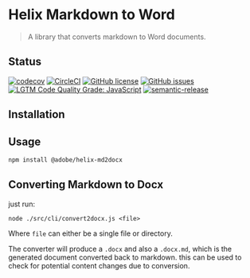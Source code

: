 # Helix Markdown to Word

> A library that converts markdown to Word documents.

## Status
[![codecov](https://img.shields.io/codecov/c/github/adobe/helix-md2docx.svg)](https://codecov.io/gh/adobe/helix-md2docx)
[![CircleCI](https://circleci.com/gh/adobe/helix-md2docx.svg?style=svg)](https://circleci.com/gh/adobe/helix-md2docx)
[![GitHub license](https://img.shields.io/github/license/adobe/helix-md2docx.svg)](https://github.com/adobe/helix-md2docx/blob/main/LICENSE.txt)
[![GitHub issues](https://img.shields.io/github/issues/adobe/helix-md2docx.svg)](https://github.com/adobe/helix-md2docx/issues)
[![LGTM Code Quality Grade: JavaScript](https://img.shields.io/lgtm/grade/javascript/g/adobe/helix-md2docx.svg?logo=lgtm&logoWidth=18)](https://lgtm.com/projects/g/adobe/helix-md2docx)
[![semantic-release](https://img.shields.io/badge/%20%20%F0%9F%93%A6%F0%9F%9A%80-semantic--release-e10079.svg)](https://github.com/semantic-release/semantic-release)

## Installation

## Usage

```bash
npm install @adobe/helix-md2docx
```

## Converting Markdown to Docx

just run:

```
node ./src/cli/convert2docx.js <file>
```

Where `file` can either be a single file or directory.

The converter will produce a `.docx` and also a `.docx.md`, which is the generated document converted
back to markdown. this can be used to check for potential content changes due to conversion.

